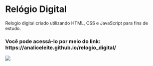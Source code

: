 # Relógio Digital
Relogio digital criado utilizando  HTML, CSS e JavaScript para fins de estudo.

<h3>Você pode acessá-lo por meio do link: https://analiceleite.github.io/relogio_digital/</h3>
<img src= "https://img.shields.io/badge/Status-Completed-green"/>
